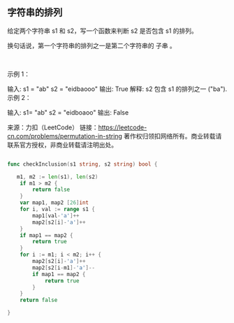 ## 字符串的排列
给定两个字符串 s1 和 s2，写一个函数来判断 s2 是否包含 s1 的排列。

换句话说，第一个字符串的排列之一是第二个字符串的 子串 。

 

示例 1：

输入: s1 = "ab" s2 = "eidbaooo"
输出: True
解释: s2 包含 s1 的排列之一 ("ba").
示例 2：

输入: s1= "ab" s2 = "eidboaoo"
输出: False

来源：力扣（LeetCode）
链接：https://leetcode-cn.com/problems/permutation-in-string
著作权归领扣网络所有。商业转载请联系官方授权，非商业转载请注明出处。
```go

func checkInclusion(s1 string, s2 string) bool {

   m1, m2 := len(s1), len(s2)
    if m1 > m2 {
        return false
    }
    var map1, map2 [26]int
    for i, val := range s1 {
        map1[val-'a']++
        map2[s2[i]-'a']++
    }
    if map1 == map2 {
        return true
    }
    for i := m1; i < m2; i++ {
        map2[s2[i]-'a']++
        map2[s2[i-m1]-'a']--
        if map1 == map2 {
            return true
        }
    }
    return false

}
```
